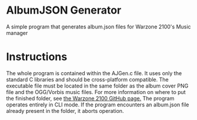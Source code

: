 # AlbumJSON Generator
A simple program that generates album.json files for Warzone 2100's Music manager

# Instructions
The whole program is contained within the AJGen.c file. It uses only the standard C libraries and should be cross-platform compatible. The executable file must be located in the same folder as the album cover PNG file and the OGG/Vorbis music files. For more information on where to put the finished folder, see [the Warzone 2100 GitHub page.](https://github.com/Warzone2100/warzone2100)
The program operates entirely in CLI mode.
If the program encounters an album.json file already present in the folder, it aborts operation.
